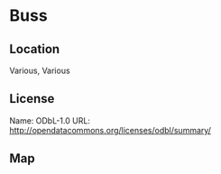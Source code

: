 # Buss
    
## Location

Various, Various

## License

Name: ODbL-1.0
URL: http://opendatacommons.org/licenses/odbl/summary/

## Map

<WorldMap topic="public-transport/rtfs-rt/Buss/vehicle_positions/#" />
